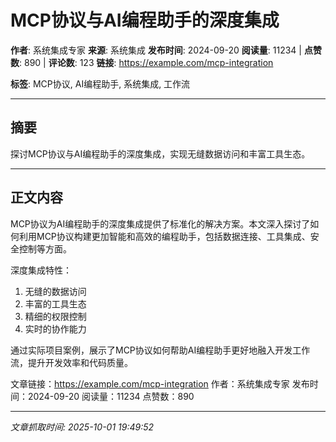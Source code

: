 # MCP协议与AI编程助手的深度集成

**作者**: 系统集成专家
**来源**: 系统集成
**发布时间**: 2024-09-20
**阅读量**: 11234 | **点赞数**: 890 | **评论数**: 123
**链接**: https://example.com/mcp-integration

**标签**: MCP协议, AI编程助手, 系统集成, 工作流

---

## 摘要

探讨MCP协议与AI编程助手的深度集成，实现无缝数据访问和丰富工具生态。

---

## 正文内容

MCP协议为AI编程助手的深度集成提供了标准化的解决方案。本文深入探讨了如何利用MCP协议构建更加智能和高效的编程助手，包括数据连接、工具集成、安全控制等方面。

深度集成特性：
1. 无缝的数据访问
2. 丰富的工具生态
3. 精细的权限控制
4. 实时的协作能力

通过实际项目案例，展示了MCP协议如何帮助AI编程助手更好地融入开发工作流，提升开发效率和代码质量。

文章链接：https://example.com/mcp-integration
作者：系统集成专家
发布时间：2024-09-20
阅读量：11234
点赞数：890

---

*文章抓取时间: 2025-10-01 19:49:52*
